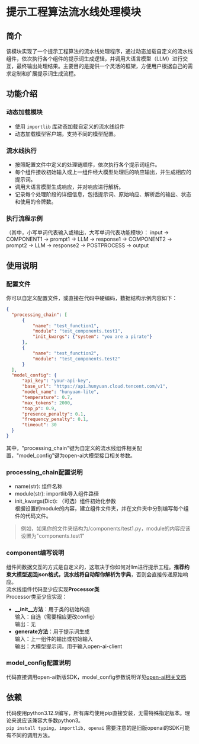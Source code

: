 # 提示工程算法流水线处理模块

## 简介
该模块实现了一个提示工程算法的流水线处理程序，通过动态加载自定义的流水线组件，依次执行各个组件的提示词生成逻辑，并调用大语言模型（LLM）进行交互，最终输出处理结果。主要目的是提供一个灵活的框架，方便用户根据自己的需求定制和扩展提示词生成流程。

## 功能介绍
### 动态加载模块
- 使用 `importlib` 库动态加载自定义的流水线组件
- 动态加载模型客户端，支持不同的模型配置。

### 流水线执行
- 按照配置文件中定义的处理链顺序，依次执行各个提示词组件。
- 每个组件接收初始输入或上一组件经大模型处理后的响应输出，并生成相应的提示词。
- 调用大语言模型生成响应，并对响应进行解析。
- 记录每个处理阶段的详细信息，包括提示词、原始响应、解析后的输出、状态和使用的令牌数。

### 执行流程示例
（其中，小写单词代表输入或输出，大写单词代表功能模块）：
input -> COMPONENT1 -> prompt1 -> LLM -> response1 ->
COMPONENT2 -> prompt2 -> LLM -> response2 -> POSTPROCESS -> output

## 使用说明
### 配置文件
你可以自定义配置文件，或直接在代码中硬编码，数据结构示例内容如下：
```json
{
  "processing_chain": [
      {
          "name": "test_function1",
          "module": "test_components.test1",
          "init_kwargs": {"system": "you are a pirate"}
      },
      {
          "name": "test_function2",
          "module": "test_components.test2"
      }
  ],
  "model_config": {
      "api_key": "your-api-key",
      "base_url": "https://api.hunyuan.cloud.tencent.com/v1",
      "model_name": "hunyuan-lite",
      "temperature": 0.7,
      "max_tokens": 2000,
      "top_p": 0.9,
      "presence_penalty": 0.1,
      "frequency_penalty": 0.1,
      "timeout": 30
  }
}
```
其中，"processing_chain"键为自定义的流水线组件相关配置，"model_config"键为open-ai大模型接口相关参数。

### processing_chain配置说明
- name(str): 组件名称
- module(str): importlib导入组件路径
- init_kwargs(Dict): （可选）组件初始化参数<br>
根据设置的module的内容，建立组件文件夹，并在文件夹中分别编写每个组件的代码文件。
> 例如，如果你的文件夹结构为/components/test1.py，module的内容应该设置为"components.test1"

### component编写说明
组件间数据交互的方式是自定义的，这取决于你如何对llm进行提示工程。**推荐约束大模型返回json格式，流水线将自动帮你解析为字典**，否则会直接传递原始响应。<br>
流水线组件代码至少应实现**Processor类**<br>
Processor类至少应实现：<br>
- **__init__方法**：用于类的初始构造<br>
输入：自选（需要相应更改config）<br>
输出：无
- **generate方法**：用于提示词生成<br>
输入：上一组件的输出或初始输入<br>
输出：大模型提示词，用于输入open-ai-client<br>

### model_config配置说明
代码直接调用open-ai新版SDK，model_config参数说明详见[open-ai相关文档](https://www.openaidoc.com.cn/)

## 依赖
代码使用python3.12.9编写，所有库均使用pip直接安装，无需特殊指定版本。理论来说应该兼容大多数python3。<br>
`pip install typing, importlib, openai`
需要注意的是旧版openai的SDK可能有不同的调用方法。